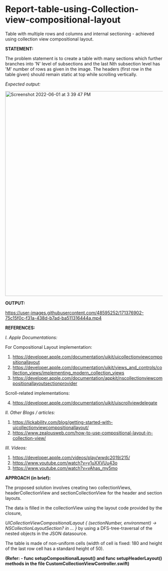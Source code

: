 # Report-table-using-Collection-view-compositional-layout

Table with multiple rows and columns and internal sectioning - achieved using collection view compositional layout.


**STATEMENT:**

The problem statement is to create a table with many sections which further branches into 'N' level of subsections and the last Nth subsection level has 'M' number of rows as given in the image. The headers (first row in the table given) should remain static at top while scrolling vertically.

_Expected output:_

<img width="655" alt="Screenshot 2022-06-01 at 3 39 47 PM" src="https://user-images.githubusercontent.com/48595252/171381615-80eb13ee-36af-4a75-8f9e-b7c480b21b7e.png">

**OUTPUT:**

https://user-images.githubusercontent.com/48595252/171376902-75c15f0c-f31a-438d-b7ad-ba511316444a.mp4

**REFERENCES:**

_I. Apple Documentations:_

For Compositional Layout implementation:

1. https://developer.apple.com/documentation/uikit/uicollectionviewcompositionallayout
2. https://developer.apple.com/documentation/uikit/views_and_controls/collection_views/implementing_modern_collection_views
3. https://developer.apple.com/documentation/appkit/nscollectionviewcompositionallayoutsectionprovider

Scroll-related implementations:

4. https://developer.apple.com/documentation/uikit/uiscrollviewdelegate

_II. Other Blogs / articles:_

1. https://lickability.com/blog/getting-started-with-uicollectionviewcompositionallayout/
2. https://www.zealousweb.com/how-to-use-compositional-layout-in-collection-view/

_III. Videos:_

1. https://developer.apple.com/videos/play/wwdc2019/215/
2. https://www.youtube.com/watch?v=y1uXXVUu43o
3. https://www.youtube.com/watch?v=vAhas_my5mo

**APPROACH (in brief):**

The proposed solution involves creating two collectionViews, headerCollectionView and sectionCollectionView for the header and section layouts. 

The data is filled in the collectionView using the layout code provided by the closure,

  _UICollectionViewCompositionalLayout { (sectionNumber, environment) -> NSCollectionLayoutSection? in ... }_ by using a DFS-tree-traversal of the nested objects in the JSON datasource.

The table is made of non-uniform cells (width of cell is fixed: 180 and height of the last row cell has a standard height of 50).

 **(Refer: - func setupCompositionalLayout() and func setupHeaderLayout() methods in the file CustomCollectionViewController.swift)**
